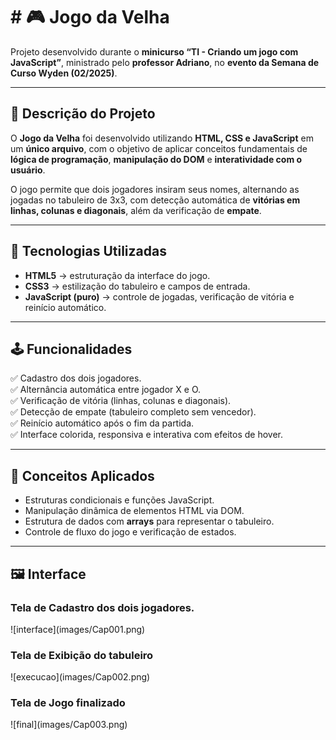 <h1> # 🎮 Jogo da Velha  </h1>

Projeto desenvolvido durante o **minicurso “TI - Criando um jogo com JavaScript”**, ministrado pelo **professor Adriano**, no **evento da Semana de Curso Wyden (02/2025)**.  

---

## 🧩 Descrição do Projeto  

O **Jogo da Velha** foi desenvolvido utilizando **HTML, CSS e JavaScript** em um **único arquivo**, com o objetivo de aplicar conceitos fundamentais de **lógica de programação**, **manipulação do DOM** e **interatividade com o usuário**.  

O jogo permite que dois jogadores insiram seus nomes, alternando as jogadas no tabuleiro de 3x3, com detecção automática de **vitórias em linhas, colunas e diagonais**, além da verificação de **empate**.  

---

## 🚀 Tecnologias Utilizadas  

- **HTML5** → estruturação da interface do jogo.  
- **CSS3** → estilização do tabuleiro e campos de entrada.  
- **JavaScript (puro)** → controle de jogadas, verificação de vitória e reinício automático.  

---

## 🕹️ Funcionalidades  

✅ Cadastro dos dois jogadores.  
✅ Alternância automática entre jogador X e O.  
✅ Verificação de vitória (linhas, colunas e diagonais).  
✅ Detecção de empate (tabuleiro completo sem vencedor).  
✅ Reinício automático após o fim da partida.  
✅ Interface colorida, responsiva e interativa com efeitos de hover.  

---

## 🧠 Conceitos Aplicados  

- Estruturas condicionais e funções JavaScript.  
- Manipulação dinâmica de elementos HTML via DOM.  
- Estrutura de dados com **arrays** para representar o tabuleiro.  
- Controle de fluxo do jogo e verificação de estados.  

---

## 🖼️ Interface  


<h3>Tela de Cadastro dos dois jogadores. </h3>
![interface](images/Cap001.png)

<h3>Tela de Exibição do tabuleiro</h3>
![execucao](images/Cap002.png)

<h3>Tela de Jogo finalizado</h3>
![final](images/Cap003.png)


